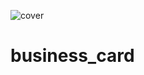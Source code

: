![cover](https://klaudiagolebiowska.github.io/CodersCamp2020.Project.HTML-CSS.BusinessCard/img/read_me.PNG)

# business_card
